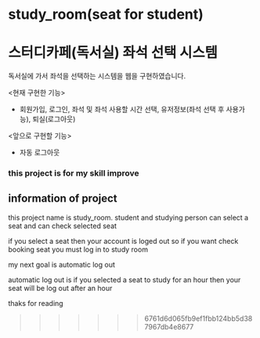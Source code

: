 # study_room(seat for student)
# 스터디카페(독서실) 좌석 선택 시스템
독서실에 가서 좌석을 선택하는 시스템을 웹을 구현하였습니다.

<현재 구현한 기능>
- 회원가입, 로그인, 좌석 및 좌석 사용할 시간 선택, 유저정보(좌석 선택 후 사용가능), 퇴실(로그아웃)

<앞으로 구현할 기능>
- 자동 로그아웃

### this project is for my skill improve

## information of project
this project name is study_room.
student and studying person can select a seat and can check selected seat
 
if you select a seat then your account is loged out so if you want check booking seat 
you must log in to study room 

my next goal is automatic log out 

automatic log out is if you selected a seat to study for an hour then your seat will be log out after an hour   

thaks for reading



>>>>>>> 6761d6d065fb9ef1fbb124bb5d387967db4e8677


